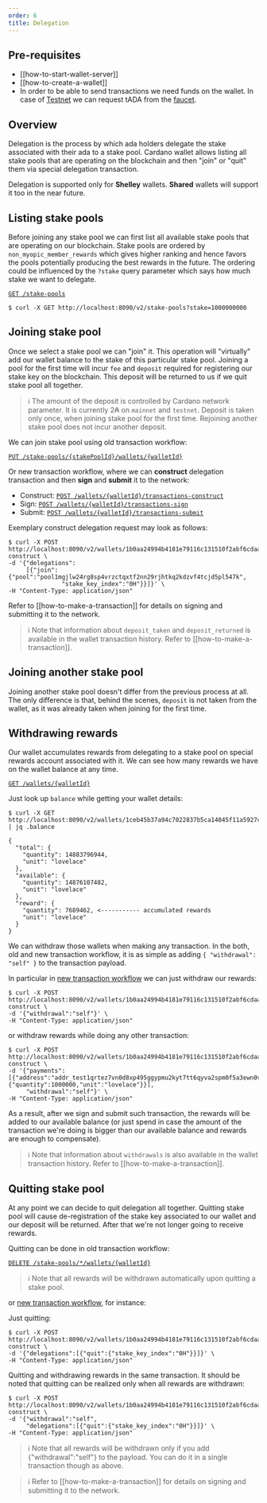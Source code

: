 ```yaml
---
order: 6
title: Delegation
---
```


## Pre-requisites

 - [[how-to-start-wallet-server]]
 - [[how-to-create-a-wallet]]
 - In order to be able to send transactions we need funds on the wallet. In case of [Testnet](https://testnets.cardano.org/en/testnets/cardano/overview/) we can request tADA from the [faucet](https://testnets.cardano.org/en/testnets/cardano/tools/faucet/).

## Overview

Delegation is the process by which ada holders delegate the stake associated with their ada to a stake pool. Cardano wallet allows listing all stake pools that are operating on the blockchain and then "join" or "quit" them via special delegation transaction.

Delegation is supported only for **Shelley** wallets. **Shared** wallets will support it too in the near future.

## Listing stake pools

Before joining any stake pool we can first list all available stake pools that are operating on our blockchain. Stake pools are ordered by `non_myopic_member_rewards` which gives higher ranking and hence favors the pools potentially producing the best rewards in the future. The ordering could be influenced by the `?stake` query parameter which says how much stake we want to delegate.

[`GET /stake-pools`](https://input-output-hk.github.io/cardano-wallet/api/edge/#operation/listStakePools)

```
$ curl -X GET http://localhost:8090/v2/stake-pools?stake=1000000000
```

## Joining stake pool

Once we select a stake pool we can "join" it. This operation will "virtually" add our wallet balance to the stake of this particular stake pool. Joining a pool for the first time will incur `fee` and `deposit` required for registering our stake key on the blockchain. This deposit will be returned to us if we quit stake pool all together.

> :information_source: The amount of the deposit is controlled by Cardano network parameter. It is currently 2₳ on `mainnet` and `testnet`. Deposit is taken only once, when joining stake pool for the first time. Rejoining another stake pool does not incur another deposit.

We can join stake pool using old transaction workflow:

[`PUT /stake-pools/{stakePoolId}/wallets/{walletId}`](https://input-output-hk.github.io/cardano-wallet/api/edge/#operation/joinStakePool)

Or new transaction workflow, where we can **construct** delegation transaction and then **sign** and **submit** it to the network:
 - Construct: [`POST /wallets/{walletId}/transactions-construct`](https://input-output-hk.github.io/cardano-wallet/api/edge/#operation/constructTransaction)
 - Sign: [`POST /wallets/{walletId}/transactions-sign`](https://input-output-hk.github.io/cardano-wallet/api/edge/#operation/signTransaction)
 - Submit: [`POST /wallets/{walletId}/transactions-submit`](https://input-output-hk.github.io/cardano-wallet/api/edge/#operation/submitTransaction)

Exemplary construct delegation request may look as follows:
```
$ curl -X POST http://localhost:8090/v2/wallets/1b0aa24994b4181e79116c131510f2abf6cdaa4f/transactions-construct \  
-d '{"delegations":
     [{"join":{"pool":"pool1mgjlw24rg8sp4vrzctqxtf2nn29rjhtkq2kdzvf4tcjd5pl547k",
               "stake_key_index":"0H"}}]}' \  
-H "Content-Type: application/json"
```

Refer to [[how-to-make-a-transaction]] for details on signing and submitting it to the network.

> :information_source: Note that information about `deposit_taken` and `deposit_returned` is available in the wallet transaction history. Refer to [[how-to-make-a-transaction]].

## Joining another stake pool

Joining another stake pool doesn't differ from the previous process at all. The only difference is that, behind the scenes, `deposit` is not taken from the wallet, as it was already taken when joining for the first time.

## Withdrawing rewards

Our wallet accumulates rewards from delegating to a stake pool on special rewards account associated with it. We can see how many rewards we have on the wallet balance at any time.

[`GET /wallets/{walletId}`](https://input-output-hk.github.io/cardano-wallet/api/edge/#operation/getWallet)

Just look up `balance` while getting your wallet details:
```
$ curl -X GET http://localhost:8090/v2/wallets/1ceb45b37a94c7022837b5ca14045f11a5927c65 | jq .balance

{
  "total": {
    "quantity": 14883796944,
    "unit": "lovelace"
  },
  "available": {
    "quantity": 14876107482,
    "unit": "lovelace"
  },
  "reward": {
    "quantity": 7689462, <----------- accumulated rewards
    "unit": "lovelace"
  }
}
```

We can withdraw those wallets when making any transaction. In the both, old and new transaction workflow, it is as simple as adding `{ "withdrawal": "self" }` to the transaction payload.

In particular in [new transaction workflow](https://input-output-hk.github.io/cardano-wallet/api/edge/#tag/Transactions-New) we can just withdraw our rewards:

```
$ curl -X POST http://localhost:8090/v2/wallets/1b0aa24994b4181e79116c131510f2abf6cdaa4f/transactions-construct \  
-d '{"withdrawal":"self"}' \  
-H "Content-Type: application/json"
```

or withdraw rewards while doing any other transaction:

```
$ curl -X POST http://localhost:8090/v2/wallets/1b0aa24994b4181e79116c131510f2abf6cdaa4f/transactions-construct \  
-d '{"payments":[{"address":"addr_test1qrtez7vn0d8xp495ggypmu2kyt7tt6qyva2spm0f5a3ewn0v474mcs4q8e9g55yknx3729kyg5dl69x5596ee9tvnynq7ffety","amount":{"quantity":1000000,"unit":"lovelace"}}],
     "withdrawal":"self"}' \  
-H "Content-Type: application/json"
```

As a result, after we sign and submit such transaction, the rewards will be added to our available balance (or just spend in case the amount of the transaction we're doing is bigger than our available balance and rewards are enough to compensate).

> :information_source: Note that information about `withdrawals` is also available in the wallet transaction history. Refer to [[how-to-make-a-transaction]].

## Quitting stake pool

At any point we can decide to quit delegation all together. Quitting stake pool will cause de-registration of the stake key associated to our wallet and our deposit will be returned. After that we're not longer going to receive rewards.

Quitting can be done in old transaction workflow:

[`DELETE /stake-pools/*/wallets/{walletId}`](https://input-output-hk.github.io/cardano-wallet/api/edge/#operation/quitStakePool)

> :information_source: Note that all rewards will be withdrawn automatically upon quitting a stake pool.

or [new transaction workflow](https://input-output-hk.github.io/cardano-wallet/api/edge/#tag/Transactions-New), for instance:

Just quitting:

```
$ curl -X POST http://localhost:8090/v2/wallets/1b0aa24994b4181e79116c131510f2abf6cdaa4f/transactions-construct \  
-d '{"delegations":[{"quit":{"stake_key_index":"0H"}}]}' \  
-H "Content-Type: application/json"
```

Quitting and withdrawing rewards in the same transaction. It should be noted that quitting can be realized only when all rewards are withdrawn:

```
$ curl -X POST http://localhost:8090/v2/wallets/1b0aa24994b4181e79116c131510f2abf6cdaa4f/transactions-construct \  
-d '{"withdrawal":"self",
     "delegations":[{"quit":{"stake_key_index":"0H"}}]}' \  
-H "Content-Type: application/json"
```

> :information_source: Note that all rewards will be withdrawn only if you add {"withdrawal":"self"} to the payload. You can do it in a single transaction though as above.

> :information_source: Refer to [[how-to-make-a-transaction]] for details on signing and submitting it to the network.
